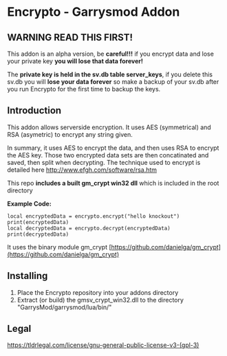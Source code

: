 # Encrypto - Garrysmod Addon

## WARNING READ THIS FIRST!

This addon is an alpha version, be **careful!!!** if you encrypt data and lose your private key **you will lose that data forever!**

The **private key is held in the sv.db table server_keys**, if you delete this sv.db you will **lose your data forever** so make a backup of your sv.db after you run Encrypto for the first time to backup the keys.

## Introduction

This addon allows serverside encryption. It uses AES (symmetrical) and RSA (asymetric) to encrypt any string given.

In summary, it uses AES to encrypt the data, and then uses RSA to encrypt the AES key. Those two encrypted data sets are then concatinated and saved, then split when decrypting. The technique used to encrypt is detailed here http://www.efgh.com/software/rsa.htm

This repo **includes a built gm_crypt win32 dll** which is included in the root directory

**Example Code:**

    local encryptedData = encrypto.encrypt("hello knockout")
    print(encryptedData)
    local decryptedData = encrypto.decrypt(encryptedData)
    print(decryptedData)



It uses the binary module gm_crypt [https://github.com/danielga/gm_crypt](https://github.com/danielga/gm_crypt) 

## Installing

 1. Place the Encrypto repository into your addons directory
 2. Extract (or build) the gmsv_crypt_win32.dll to the directory "GarrysMod/garrysmod/lua/bin/"

## Legal
https://tldrlegal.com/license/gnu-general-public-license-v3-(gpl-3)
